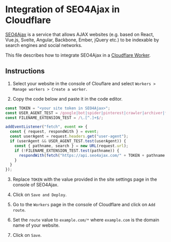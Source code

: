 # Integration of SEO4Ajax in Cloudflare


[SEO4Ajax](https://www.seo4ajax.com) is a service that allows AJAX websites
(e.g. based on React, Vue.js, Svelte, Angular, Backbone, Ember, jQuery etc.) to
be indexable by search engines and social networks.

This file describes how to integrate SEO4Ajax in a [Cloudflare Worker](https://workers.cloudflare.com/).

## Instructions

1. Select your website in the console of Clouflare and select `Workers > Manage workers > Create a worker`.

2. Copy the code below and paste it in the code editor.

```js
const TOKEN = "<your site token in SEO4Ajax>";
const USER_AGENT_TEST = /google|bot|spider|pinterest|crawler|archiver|flipboardproxy|mediapartners|facebookexternalhit|insights|quora|whatsapp|slurp/i;
const FILENAME_EXTENSION_TEST = /\.[^.]+$/; 

addEventListener("fetch", event => {
  const { request, respondWith } = event;
  const userAgent = request.headers.get("user-agent");
  if (userAgent && USER_AGENT_TEST.test(userAgent)) {
    const { pathname, search } = new URL(request.url);
    if (!FILENAME_EXTENSION_TEST.test(pathname)) {
      respondWith(fetch("https://api.seo4ajax.com/" + TOKEN + pathname + search));
    }
  }
});
```

3. Replace `TOKEN` with the value provided in the site settings page in the console of SEO4Ajax.

4. Click on `Save and Deploy`.

5. Go to the `Workers` page in the console of Cloudflare and click on `Add route`.

6. Set the `route` value to `example.com/*` where `example.com` is the domain name of your website.

7. Click on `Save`.
